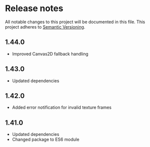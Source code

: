 # Release notes

All notable changes to this project will be documented in this file.
This project adheres to [Semantic Versioning](http://semver.org/).

## 1.44.0

- Improved Canvas2D fallback handling

## 1.43.0

- Updated dependencies

## 1.42.0

- Added error notification for invalid texture frames

## 1.41.0

- Updated dependencies
- Changed package to ES6 module
